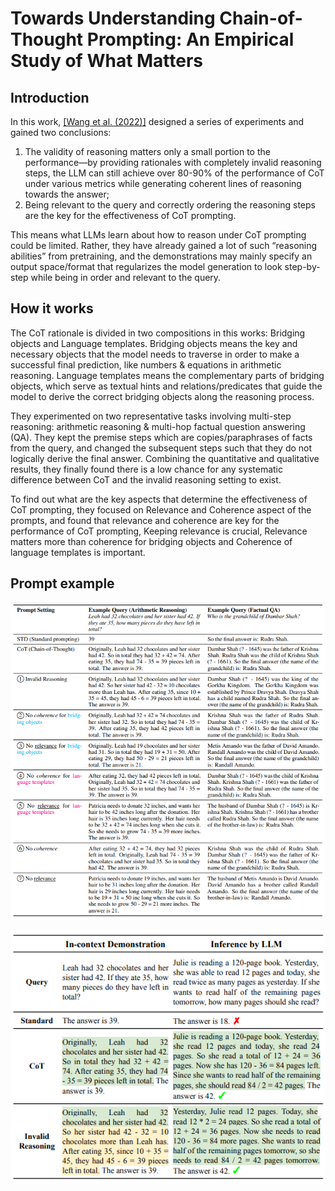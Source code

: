 # Towards Understanding Chain-of-Thought Prompting: An Empirical Study of What Matters



## Introduction

In this work, [\[Wang et al. (2022)\]](https://arxiv.org/abs/2212.10001) designed a series of experiments and gained two conclusions: 

1. The validity of reasoning matters only a small portion to the performance—by providing rationales with completely invalid reasoning steps, the LLM can still achieve over 80-90% of the performance of CoT under various metrics while generating coherent lines of reasoning towards the answer; 
2. Being relevant to the query and correctly ordering the reasoning steps are the key for the effectiveness of CoT prompting.

This means what LLMs learn about how to reason under CoT prompting could be limited. Rather, they have already gained a lot of such “reasoning abilities” from pretraining, and the demonstrations may mainly specify an output space/format that regularizes the model generation to look step-by-step while being in order and relevant to the query. 

## How it works

The CoT rationale is divided in two compositions in this works: Bridging objects and Language templates. Bridging objects means the key and necessary objects that the model needs to traverse in order to make a successful final prediction, like numbers & equations in  arithmetic reasoning. Language templates means the complementary parts of bridging objects, which serve as textual hints and relations/predicates that guide the model to derive the correct bridging objects along the reasoning process.

They experimented on two representative tasks involving multi-step reasoning: arithmetic reasoning & multi-hop factual question answering (QA). They kept the premise steps which are copies/paraphrases of facts from the query, and changed the subsequent steps such that they do not logically derive the final answer. Combining the quantitative and qualitative results, they finally found there is a low chance for any systematic difference between CoT and the invalid reasoning setting to exist.

To find out what are the key aspects that determine the effectiveness of CoT prompting, they focused on Relevance and Coherence aspect of the prompts, and found that relevance and coherence are key for the performance of CoT prompting, Keeping relevance is crucial, Relevance matters more than coherence for bridging objects and Coherence of language templates is important.

## Prompt example

![](./122824.png)

![](./144944.png)
